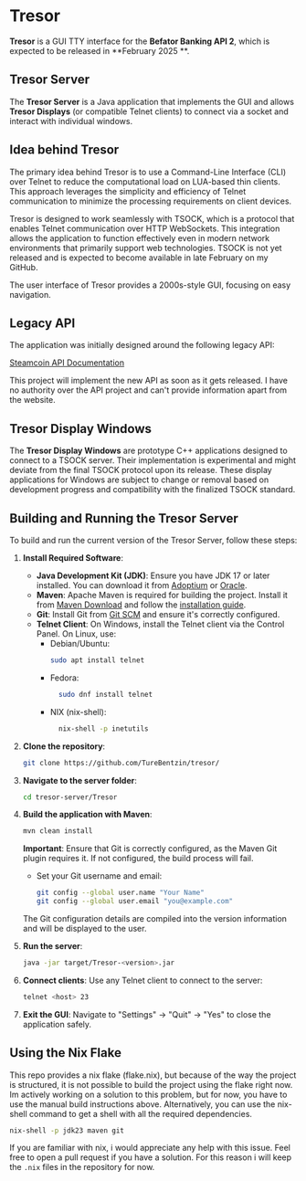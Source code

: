 # Tresor

**Tresor** is a GUI TTY interface for the **Befator Banking API 2**, which is expected to be released in **February 2025
**.

## Tresor Server

The **Tresor Server** is a Java application that implements the GUI and allows **Tresor Displays** (or compatible Telnet
clients) to connect via a socket and interact with individual windows.

## Idea behind Tresor

The primary idea behind Tresor is to use a Command-Line Interface (CLI) over Telnet to reduce the computational load on
LUA-based thin clients. This approach leverages the simplicity and efficiency of Telnet communication to minimize the
processing requirements on client devices.

Tresor is designed to work seamlessly with TSOCK, which is a protocol that enables Telnet communication over HTTP
WebSockets. This integration allows the application to function effectively even in modern network environments that
primarily support web technologies. TSOCK is not yet released and is expected to become available in late February on my
GitHub.

The user interface of Tresor provides a 2000s-style GUI, focusing on easy navigation.

## Legacy API

The application was initially designed around the following legacy API:

[Steamcoin API Documentation](http://befator.befatorinc.de:8932/index.php/Steamcoin_API_Documentation)

This project will implement the new API as soon as it gets released. I have no authority over the API project and can't
provide information apart from the website.

## Tresor Display Windows

The **Tresor Display Windows** are prototype C++ applications designed to connect to a TSOCK server. Their
implementation is experimental and might deviate from the final TSOCK protocol upon its release. These display
applications for Windows are subject to change or removal based on development progress and compatibility with the
finalized TSOCK standard.

## Building and Running the Tresor Server

To build and run the current version of the Tresor Server, follow these steps:

1. **Install Required Software**:
    - **Java Development Kit (JDK)**: Ensure you have JDK 17 or later installed. You can download it
      from [Adoptium](https://adoptium.net/) or [Oracle](https://www.oracle.com/java/technologies/downloads/).
    - **Maven**: Apache Maven is required for building the project. Install it
      from [Maven Download](https://maven.apache.org/download.cgi) and follow
      the [installation guide](https://maven.apache.org/install.html).
    - **Git**: Install Git from [Git SCM](https://git-scm.com/downloads) and ensure it's correctly configured.
    - **Telnet Client**: On Windows, install the Telnet client via the Control Panel. On Linux, use:
        - Debian/Ubuntu:
          ```bash
          sudo apt install telnet
          ```
        - Fedora:
          ```bash
            sudo dnf install telnet
            ```
        - NIX (nix-shell):
          ```bash
            nix-shell -p inetutils
          ```

2. **Clone the repository**:
   ```bash
   git clone https://github.com/TureBentzin/tresor/
   ```

3. **Navigate to the server folder**:
   ```bash
   cd tresor-server/Tresor
   ```

4. **Build the application with Maven**:
   ```bash
   mvn clean install
   ```
   **Important**: Ensure that Git is correctly configured, as the Maven Git plugin requires it. If not configured, the
   build process will fail.

    - Set your Git username and email:
      ```bash
      git config --global user.name "Your Name"
      git config --global user.email "you@example.com"
      ```

   The Git configuration details are compiled into the version information and will be displayed to the user.

5. **Run the server**:
   ```bash
   java -jar target/Tresor-<version>.jar
   ```

6. **Connect clients**:
   Use any Telnet client to connect to the server:
   ```bash
   telnet <host> 23
   ```

7. **Exit the GUI**:
   Navigate to "Settings" -> "Quit" -> "Yes" to close the application safely.


## Using the Nix Flake
This repo provides a nix flake (flake.nix), but because of the way the project is structured, it is not possible to
build the project using the flake right now.
Im actively working on a solution to this problem, but for now, you have to use the manual build instructions above.
Alternatively, you can use the nix-shell command to get a shell with all the required dependencies.
```bash
nix-shell -p jdk23 maven git
```
If you are familiar with nix, i would appreciate any help with this issue.
Feel free to open a pull request if you have a solution.
For this reason i will keep the `.nix` files in the repository for now.
